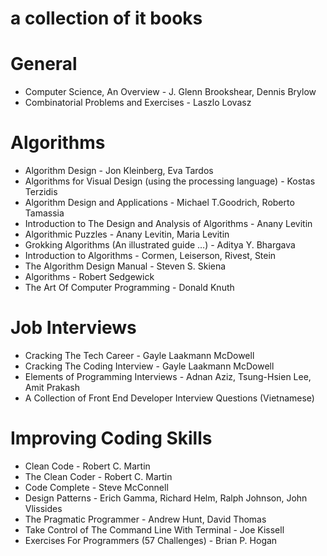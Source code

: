 # a collection of it books

# General
* Computer Science, An Overview - J. Glenn Brookshear, Dennis Brylow
* Combinatorial Problems and Exercises - Laszlo Lovasz

# Algorithms 
* Algorithm Design - Jon Kleinberg, Eva Tardos
* Algorithms for Visual Design (using the processing language) - Kostas Terzidis
* Algorithm Design and Applications - Michael T.Goodrich, Roberto Tamassia
* Introduction to The Design and Analysis of Algorithms - Anany Levitin
* Algorithmic Puzzles - Anany Levitin, Maria Levitin
* Grokking Algorithms (An illustrated guide …) - Aditya Y. Bhargava
* Introduction to Algorithms - Cormen, Leiserson, Rivest, Stein
* The Algorithm Design Manual - Steven S. Skiena
* Algorithms - Robert Sedgewick
* The Art Of Computer Programming - Donald Knuth 

# Job Interviews
* Cracking The Tech Career - Gayle Laakmann McDowell
* Cracking The Coding Interview - Gayle Laakmann McDowell
* Elements of Programming Interviews - Adnan Aziz, Tsung-Hsien Lee, Amit Prakash
* A Collection of Front End Developer Interview Questions (Vietnamese)

# Improving Coding Skills
* Clean Code - Robert C. Martin
* The Clean Coder - Robert C. Martin
* Code Complete - Steve McConnell
* Design Patterns - Erich Gamma, Richard Helm, Ralph Johnson, John Vlissides
* The Pragmatic Programmer - Andrew Hunt, David Thomas
* Take Control of The Command Line With Terminal - Joe Kissell
* Exercises For Programmers (57 Challenges) - Brian P. Hogan

